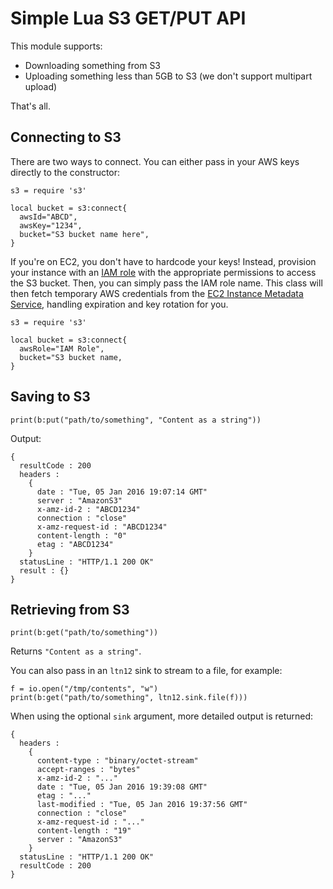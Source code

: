 Simple Lua S3 GET/PUT API
=========================

This module supports:
- Downloading something from S3
- Uploading something less than 5GB to S3 (we don't support multipart upload)

That's all.

Connecting to S3
----------------
There are two ways to connect. You can either pass in your AWS keys
directly to the constructor:
```
s3 = require 's3'

local bucket = s3:connect{
  awsId="ABCD",
  awsKey="1234",
  bucket="S3 bucket name here",
}
```

If you're on EC2, you don't have to hardcode your keys! Instead,
provision your instance with an
[IAM role](https://aws.amazon.com/blogs/aws/iam-roles-for-ec2-instances-simplified-secure-access-to-aws-service-apis-from-ec2/)
with the appropriate permissions to access the S3 bucket. Then, you
can simply pass the IAM role name. This class will then fetch
temporary AWS credentials from the
[EC2 Instance Metadata Service](https://docs.aws.amazon.com/AWSEC2/latest/UserGuide/ec2-instance-metadata.html),
handling expiration and key rotation for you.

```
s3 = require 's3'

local bucket = s3:connect{
  awsRole="IAM Role",
  bucket="S3 bucket name,
}
```

Saving to S3
------------
```
print(b:put("path/to/something", "Content as a string"))
```
Output:
```
{
  resultCode : 200
  headers :
    {
      date : "Tue, 05 Jan 2016 19:07:14 GMT"
      server : "AmazonS3"
      x-amz-id-2 : "ABCD1234"
      connection : "close"
      x-amz-request-id : "ABCD1234"
      content-length : "0"
      etag : "ABCD1234"
    }
  statusLine : "HTTP/1.1 200 OK"
  result : {}
}
```

Retrieving from S3
------------------
```
print(b:get("path/to/something"))
```
Returns `"Content as a string"`.

You can also pass in an `ltn12` sink to stream to a file, for example:
```
f = io.open("/tmp/contents", "w")
print(b:get("path/to/something", ltn12.sink.file(f)))
```
When using the optional `sink` argument, more detailed output is returned:
```
{
  headers :
    {
      content-type : "binary/octet-stream"
      accept-ranges : "bytes"
      x-amz-id-2 : "..."
      date : "Tue, 05 Jan 2016 19:39:08 GMT"
      etag : "..."
      last-modified : "Tue, 05 Jan 2016 19:37:56 GMT"
      connection : "close"
      x-amz-request-id : "..."
      content-length : "19"
      server : "AmazonS3"
    }
  statusLine : "HTTP/1.1 200 OK"
  resultCode : 200
}
```
